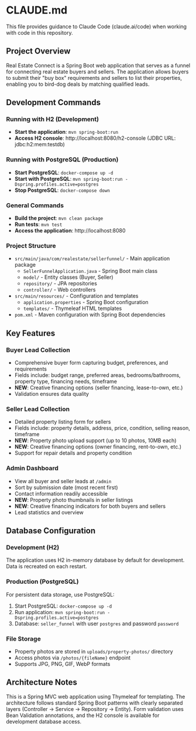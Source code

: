 # CLAUDE.md

This file provides guidance to Claude Code (claude.ai/code) when working with code in this repository.

## Project Overview

Real Estate Connect is a Spring Boot web application that serves as a funnel for connecting real estate buyers and sellers. The application allows buyers to submit their "buy box" requirements and sellers to list their properties, enabling you to bird-dog deals by matching qualified leads.

## Development Commands

### Running with H2 (Development)
- **Start the application**: `mvn spring-boot:run`
- **Access H2 console**: http://localhost:8080/h2-console (JDBC URL: jdbc:h2:mem:testdb)

### Running with PostgreSQL (Production)
- **Start PostgreSQL**: `docker-compose up -d`
- **Start with PostgreSQL**: `mvn spring-boot:run -Dspring.profiles.active=postgres`
- **Stop PostgreSQL**: `docker-compose down`

### General Commands
- **Build the project**: `mvn clean package`
- **Run tests**: `mvn test`
- **Access the application**: http://localhost:8080

### Project Structure
- `src/main/java/com/realestate/sellerfunnel/` - Main application package
  - `SellerFunnelApplication.java` - Spring Boot main class
  - `model/` - Entity classes (Buyer, Seller)
  - `repository/` - JPA repositories
  - `controller/` - Web controllers
- `src/main/resources/` - Configuration and templates
  - `application.properties` - Spring Boot configuration
  - `templates/` - Thymeleaf HTML templates
- `pom.xml` - Maven configuration with Spring Boot dependencies

## Key Features

### Buyer Lead Collection
- Comprehensive buyer form capturing budget, preferences, and requirements
- Fields include: budget range, preferred areas, bedrooms/bathrooms, property type, financing needs, timeframe
- **NEW**: Creative financing options (seller financing, lease-to-own, etc.)
- Validation ensures data quality

### Seller Lead Collection  
- Detailed property listing form for sellers
- Fields include: property details, address, price, condition, selling reason, timeframe
- **NEW**: Property photo upload support (up to 10 photos, 10MB each)
- **NEW**: Creative financing options (owner financing, rent-to-own, etc.)
- Support for repair details and property condition

### Admin Dashboard
- View all buyer and seller leads at `/admin`
- Sort by submission date (most recent first)
- Contact information readily accessible
- **NEW**: Property photo thumbnails in seller listings
- **NEW**: Creative financing indicators for both buyers and sellers
- Lead statistics and overview

## Database Configuration

### Development (H2)
The application uses H2 in-memory database by default for development. Data is recreated on each restart.

### Production (PostgreSQL)
For persistent data storage, use PostgreSQL:
1. Start PostgreSQL: `docker-compose up -d`
2. Run application: `mvn spring-boot:run -Dspring.profiles.active=postgres`
3. Database: `seller_funnel` with user `postgres` and password `password`

### File Storage
- Property photos are stored in `uploads/property-photos/` directory
- Access photos via `/photos/{fileName}` endpoint
- Supports JPG, PNG, GIF, WebP formats

## Architecture Notes

This is a Spring MVC web application using Thymeleaf for templating. The architecture follows standard Spring Boot patterns with clearly separated layers (Controller → Service → Repository → Entity). Form validation uses Bean Validation annotations, and the H2 console is available for development database access.